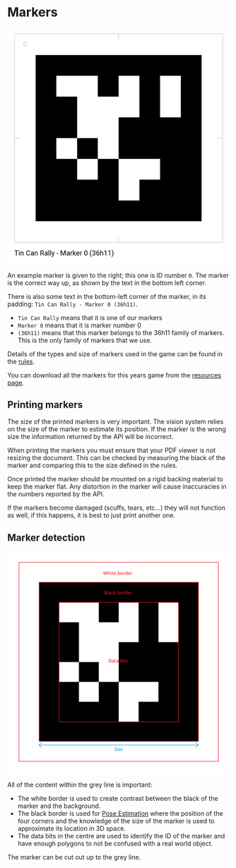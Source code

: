 # Markers

![An Example Marker: 0](../../assets/img/api/vision/marker-0.png)

An example marker is given to the right; this one is ID number `0`.
The marker is the correct way up, as shown by the text in the bottom left corner.

There is also some text in the bottom-left corner of the marker, in its padding: `Tin Can Rally - Marker 0 (36h11)`.

- `Tin Can Rally` means that it is one of our markers
- `Marker 0` means that it is marker number 0
- `(36h11)` means that this marker belongs to the 36h11 family of markers. This is the only family of markers that we use.

Details of the types and size of markers used in the game can be found in the [rules](/rules).

You can download all the markers for this years game from the [resources page](../../assets/resources/tin-can-rally-markers.pdf).

## Printing markers

The size of the printed markers is very important.
The vision system relies on the size of the marker to estimate its position.
If the marker is the wrong size the information returned by the API will be incorrect.

When printing the markers you must ensure that your PDF viewer is not resizing the document.
This can be checked by measuring the black of the marker and comparing this to the size defined in the rules.

Once printed the marker should be mounted on a rigid backing material to keep the marker flat.
Any distortion in the marker will cause inaccuracies in the numbers reported by the API.

If the markers become damaged (scuffs, tears, etc...) they will not function as well, if this happens, it is best to just print another one.

## Marker detection

![An Example Marker: 0](../../assets/img/api/vision/marker_with_size_labeled.png)

All of the content within the grey line is important:

- The white border is used to create contrast between the black of the marker and the background.
- The black border is used for [Pose Estimation](https://en.wikipedia.org/wiki/3D_pose_estimation) where the position of the four corners and the knowledge of the size of the marker is used to approximate its location in 3D space.
- The data bits in the centre are used to identify the ID of the marker and have enough polygons to not be confused with a real world object.

The marker can be cut out up to the grey line.